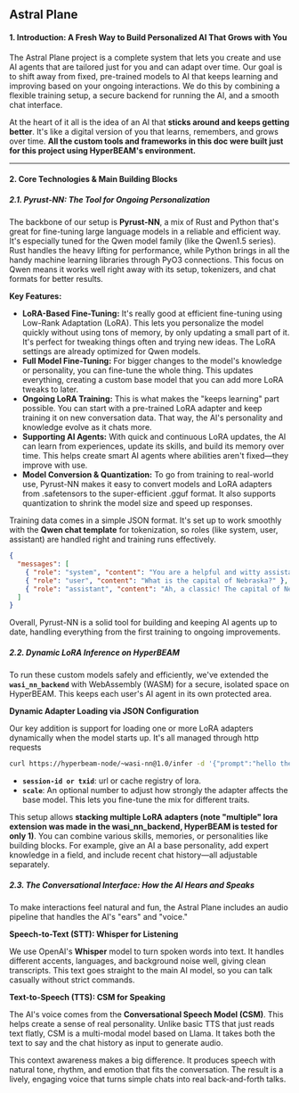 ## Astral Plane

#### 1. Introduction: A Fresh Way to Build Personalized AI That Grows with You

The Astral Plane project is a complete system that lets you create and use AI agents that are tailored just for you and can adapt over time. Our goal is to shift away from fixed, pre-trained models to AI that keeps learning and improving based on your ongoing interactions. We do this by combining a flexible training setup, a secure backend for running the AI, and a smooth chat interface.

At the heart of it all is the idea of an AI that **sticks around and keeps getting better**. It's like a digital version of you that learns, remembers, and grows over time. **All the custom tools and frameworks in this doc were built just for this project using HyperBEAM's environment.**

---

#### 2. Core Technologies & Main Building Blocks

##### 2.1. Pyrust-NN: The Tool for Ongoing Personalization

The backbone of our setup is **Pyrust-NN**, a mix of Rust and Python that's great for fine-tuning large language models in a reliable and efficient way. It's especially tuned for the Qwen model family (like the Qwen1.5 series). Rust handles the heavy lifting for performance, while Python brings in all the handy machine learning libraries through PyO3 connections. This focus on Qwen means it works well right away with its setup, tokenizers, and chat formats for better results.

**Key Features:**

*   **LoRA-Based Fine-Tuning:** It's really good at efficient fine-tuning using Low-Rank Adaptation (LoRA). This lets you personalize the model quickly without using tons of memory, by only updating a small part of it. It's perfect for tweaking things often and trying new ideas. The LoRA settings are already optimized for Qwen models.
*   **Full Model Fine-Tuning:** For bigger changes to the model's knowledge or personality, you can fine-tune the whole thing. This updates everything, creating a custom base model that you can add more LoRA tweaks to later.
*   **Ongoing LoRA Training:** This is what makes the "keeps learning" part possible. You can start with a pre-trained LoRA adapter and keep training it on new conversation data. That way, the AI's personality and knowledge evolve as it chats more.
*   **Supporting AI Agents:** With quick and continuous LoRA updates, the AI can learn from experiences, update its skills, and build its memory over time. This helps create smart AI agents where abilities aren't fixed—they improve with use.
*   **Model Conversion & Quantization:** To go from training to real-world use, Pyrust-NN makes it easy to convert models and LoRA adapters from .safetensors to the super-efficient .gguf format. It also supports quantization to shrink the model size and speed up responses.

Training data comes in a simple JSON format. It's set up to work smoothly with the **Qwen chat template** for tokenization, so roles (like system, user, assistant) are handled right and training runs effectively.

```json
{
  "messages": [
    { "role": "system", "content": "You are a helpful and witty assistant." },
    { "role": "user", "content": "What is the capital of Nebraska?" },
    { "role": "assistant", "content": "Ah, a classic! The capital of Nebraska is Lincoln. A fine city, indeed." }
  ]
}
```

Overall, Pyrust-NN is a solid tool for building and keeping AI agents up to date, handling everything from the first training to ongoing improvements.

##### 2.2. Dynamic LoRA Inference on HyperBEAM

To run these custom models safely and efficiently, we've extended the **`wasi_nn_backend`** with WebAssembly (WASM) for a secure, isolated space on HyperBEAM. This keeps each user's AI agent in its own protected area.

**Dynamic Adapter Loading via JSON Configuration**

Our key addition is support for loading one or more LoRA adapters dynamically when the model starts up. It's all managed through http requests
```bash
curl https://hyperbeam-node/~wasi-nn@1.0/infer -d '{"prompt":"hello there!", "lora_id":"session_id_or_txid", "lora_scale":"1.0"}'
```

*   **`session-id or txid`**: url or cache registry of lora.
*   **`scale`**: An optional number to adjust how strongly the adapter affects the base model. This lets you fine-tune the mix for different traits.

This setup allows **stacking multiple LoRA adapters (note "multiple" lora extension was made in the wasi_nn_backend, HyperBEAM is tested for only 1)**. You can combine various skills, memories, or personalities like building blocks. For example, give an AI a base personality, add expert knowledge in a field, and include recent chat history—all adjustable separately.

##### 2.3. The Conversational Interface: How the AI Hears and Speaks

To make interactions feel natural and fun, the Astral Plane includes an audio pipeline that handles the AI's "ears" and "voice."

**Speech-to-Text (STT): Whisper for Listening**

We use OpenAI's **Whisper** model to turn spoken words into text. It handles different accents, languages, and background noise well, giving clean transcripts. This text goes straight to the main AI model, so you can talk casually without strict commands.

**Text-to-Speech (TTS): CSM for Speaking**

The AI's voice comes from the **Conversational Speech Model (CSM)**. This helps create a sense of real personality. Unlike basic TTS that just reads text flatly, CSM is a multi-modal model based on Llama. It takes both the text to say and the chat history as input to generate audio.

This context awareness makes a big difference. It produces speech with natural tone, rhythm, and emotion that fits the conversation. The result is a lively, engaging voice that turns simple chats into real back-and-forth talks.